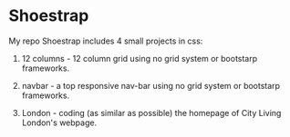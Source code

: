 # Shoestrap

My repo Shoestrap includes 4 small projects in css:

1) 12 columns - 12 column grid using no grid system or bootstarp frameworks.

2) navbar - a top responsive nav-bar using no grid system or bootstarp frameworks.

3) London - coding (as similar as possible) the homepage of City Living London's webpage.


